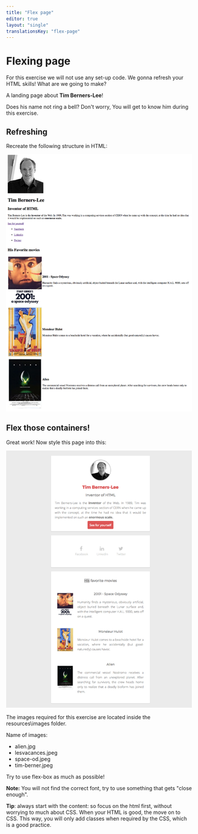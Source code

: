 ```yaml
---
title: "Flex page"
editor: true
layout: "single"
translationsKey: "flex-page"
---
```


# Flexing page

For this exercise we will not use any set-up code. We gonna refresh your HTML skills!
What are we going to make?

A landing page about **Tim Berners-Lee**!

Does his name not ring a bell? Don't worry, You will get to know him during this exercise.

## Refreshing

Recreate the following structure in HTML:


![html-example.png](html-example.png)

## Flex those containers!

Great work! Now style this page into this:

![endgoal.png](endgoal.png)

The images required for this exercise are located inside the resources\images folder.

Name of images: 
- alien.jpg
- lesvacances.jpeg
- space-od.jpeg
- tim-berner.jpeg

Try to use flex-box as much as possible!

**Note:** You will not find the correct font, try to use something that gets "close enough".

**Tip**: always start with the content: so focus on the html first, without worrying to much about CSS. When your HTML is good, the move on to CSS. This way, you will only add classes when required by the CSS, which is a good practice.